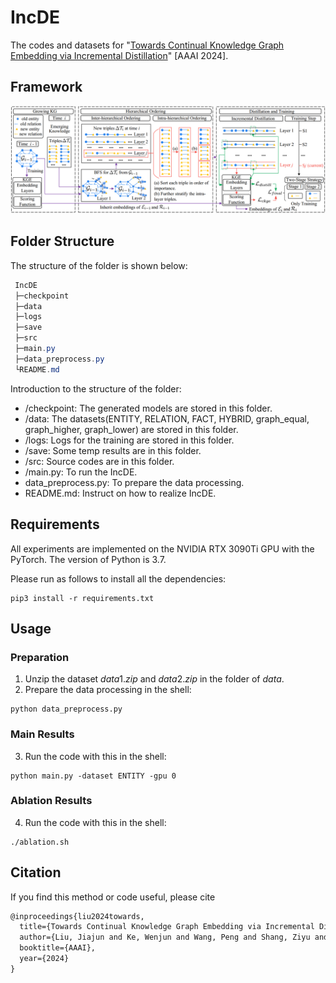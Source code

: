 # IncDE

The codes and datasets for "[Towards Continual Knowledge Graph Embedding via Incremental Distillation](https://ojs.aaai.org/index.php/AAAI/article/view/28722)" [AAAI 2024].

## Framework

![image-20240417104607874](README.assets/framework.png)

## Folder Structure

The structure of the folder is shown below:

```csharp
 IncDE
 ├─checkpoint
 ├─data
 ├─logs
 ├─save
 ├─src
 ├─main.py
 ├─data_preprocess.py
 └README.md
```

Introduction to the structure of the folder:

- /checkpoint: The generated models are stored in this folder.
- /data: The datasets(ENTITY, RELATION, FACT, HYBRID, graph_equal, graph_higher, graph_lower) are stored in this folder.
- /logs: Logs for the training are stored in this folder.
- /save: Some temp results are in this folder.
- /src: Source codes are in this folder.
- /main.py: To run the IncDE.
- data_preprocess.py: To prepare the data processing.
- README.md: Instruct on how to realize IncDE.

## Requirements

All experiments are implemented on the NVIDIA RTX 3090Ti GPU with the PyTorch. The version of Python is 3.7.

Please run as follows to install all the dependencies:

```shell
pip3 install -r requirements.txt
```

## Usage

### Preparation

1. Unzip the dataset $data1.zip$ and $data2.zip$ in the folder of $data$.
2. Prepare the data processing in the shell:

```shell
python data_preprocess.py
```

### Main Results

3. Run the code with this in the shell:

```shell
python main.py -dataset ENTITY -gpu 0
```

### Ablation Results

4. Run the code with this in the shell:

```shell
./ablation.sh
```

## Citation

If you find this method or code useful, please cite

```latex
@inproceedings{liu2024towards,
  title={Towards Continual Knowledge Graph Embedding via Incremental Distillation},
  author={Liu, Jiajun and Ke, Wenjun and Wang, Peng and Shang, Ziyu and Gao, Jinhua and Li, Guozheng and Ji, Ke and Liu, Yanhe},
  booktitle={AAAI},
  year={2024}
}
```
